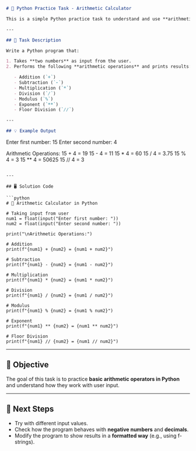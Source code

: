 
```markdown
# 🔢 Python Practice Task - Arithmetic Calculator

This is a simple Python practice task to understand and use **arithmetic operators**.

---

## 📝 Task Description

Write a Python program that:

1. Takes **two numbers** as input from the user.
2. Performs the following **arithmetic operations** and prints results:

   - Addition (`+`)
   - Subtraction (`-`)
   - Multiplication (`*`)
   - Division (`/`)
   - Modulus (`%`)
   - Exponent (`**`)
   - Floor Division (`//`)

---

## 💡 Example Output

```

Enter first number: 15
Enter second number: 4

Arithmetic Operations:
15 + 4 = 19
15 - 4 = 11
15 \* 4 = 60
15 / 4 = 3.75
15 % 4 = 3
15 \*\* 4 = 50625
15 // 4 = 3

````

---

## 🖥️ Solution Code

```python
# 🔢 Arithmetic Calculator in Python

# Taking input from user
num1 = float(input("Enter first number: "))
num2 = float(input("Enter second number: "))

print("\nArithmetic Operations:")

# Addition
print(f"{num1} + {num2} = {num1 + num2}")

# Subtraction
print(f"{num1} - {num2} = {num1 - num2}")

# Multiplication
print(f"{num1} * {num2} = {num1 * num2}")

# Division
print(f"{num1} / {num2} = {num1 / num2}")

# Modulus
print(f"{num1} % {num2} = {num1 % num2}")

# Exponent
print(f"{num1} ** {num2} = {num1 ** num2}")

# Floor Division
print(f"{num1} // {num2} = {num1 // num2}")
````

---

## 🎯 Objective

The goal of this task is to practice **basic arithmetic operators in Python** and understand how they work with user input.

---

## 🚀 Next Steps

* Try with different input values.
* Check how the program behaves with **negative numbers** and **decimals**.
* Modify the program to show results in a **formatted way** (e.g., using f-strings).


